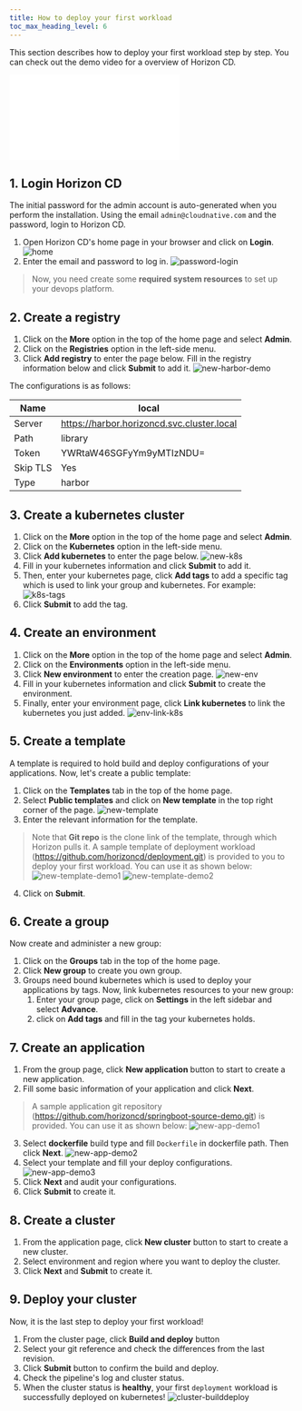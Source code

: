 ```yaml
---
title: How to deploy your first workload
toc_max_heading_level: 6
---
```

This section describes how to deploy your first workload step by step. You can check out the demo video for a overview of Horizon CD.
<iframe src="//player.bilibili.com/player.html?aid=307659880&bvid=BV1fA411Z7GT&cid=963860081&page=1" scrolling="no" border="0" frameborder="no" framespacing="0" allowfullscreen="true"> </iframe>

## 1. Login Horizon CD
The initial password for the admin account is auto-generated when you perform the installation. Using the email `admin@cloudnative.com` and the password, login to Horizon CD.
1. Open Horizon CD's home page in your browser and click on **Login**.
![home](/image/home.png)
2. Enter the email and password to log in.
![password-login](/image/password-login.png)

> Now, you need create some **required system resources** to set up your devops platform. 


## 2. Create a registry
1. Click on the **More** option in the top of the home page and select **Admin**.
2. Click on the **Registries** option in the left-side menu.
3. Click **Add registry** to enter the page below. Fill in the registry information below and click **Submit** to add it.
![new-harbor-demo](/image/new-harbor-demo.png)

The configurations is as follows:

| Name     | local                                      |
|----------|--------------------------------------------|
| Server   | https://harbor.horizoncd.svc.cluster.local |
| Path     | library                                    |
| Token    | YWRtaW46SGFyYm9yMTIzNDU=                   |
| Skip TLS | Yes                                        |
| Type     | harbor                                     |


## 3. Create a kubernetes cluster
1. Click on the **More** option in the top of the home page and select **Admin**.
2. Click on the **Kubernetes** option in the left-side menu.
3. Click **Add kubernetes** to enter the page below.
![new-k8s](/image/new-k8s.png)
4. Fill in your kubernetes information and click **Submit** to add it.
5. Then, enter your kubernetes page, click **Add tags** to add a specific tag which is used to link your group and kubernetes. For example:
![k8s-tags](/image/k8s-tags.png)
6. Click **Submit** to add the tag.

## 4. Create an environment
1. Click on the **More** option in the top of the home page and select **Admin**.
2. Click on the **Environments** option in the left-side menu.
3. Click **New environment** to enter the creation page.
![new-env](/image/new-env.png)
4. Fill in your kubernetes information and click **Submit** to create the environment.
5. Finally, enter your environment page, click **Link kubernetes** to link the kubernetes you just added.
![env-link-k8s](/image/env-link-k8s.png)

## 5. Create a template
A template is required to hold build and deploy configurations of your applications. Now, let's create a public template: 
1. Click on the **Templates** tab in the top of the home page.
2. Select **Public templates** and click on **New template** in the top right corner of the page.
![new-template](/image/new-template.png)
3. Enter the relevant information for the template.
> Note that **Git repo** is the clone link of the template, through which Horizon pulls it. A sample template of deployment workload (https://github.com/horizoncd/deployment.git) is provided to you to deploy your first workload. You can use it as shown below:
![new-template-demo1](/image/new-template-demo1.png)
![new-template-demo2](/image/new-template-demo2.png)
4. Click on **Submit**.

## 6. Create a group
Now create and administer a new group:
1. Click on the **Groups** tab in the top of the home page.
2. Click **New group** to create you own group.
3. Groups need bound kubernetes which is used to deploy your applications by tags. Now, link kubernetes resources to your new group: 
   1. Enter your group page, click on **Settings** in the left sidebar and select **Advance**.
   2. click on **Add tags** and fill in the tag your kubernetes holds.

## 7. Create an application
1. From the group page, click **New application** button to start to create a new application.
2. Fill some basic information of your application and click **Next**.
> A sample application git repository (https://github.com/horizoncd/springboot-source-demo.git) is provided. You can use it as shown below:
![new-app-demo1](/image/new-app-demo1.png)
3. Select **dockerfile** build type and fill `Dockerfile` in dockerfile path. Then click **Next**.
![new-app-demo2](/image/new-app-demo2.png)
4. Select your template and fill your deploy configurations.
![new-app-demo3](/image/new-app-demo3.png)
5. Click **Next** and audit your configurations.
6. Click **Submit** to create it.

## 8. Create a cluster
1. From the application page, click **New cluster** button to start to create a new cluster.
2. Select environment and region where you want to deploy the cluster.
3. Click **Next** and **Submit** to create it.

## 9. Deploy your cluster
Now, it is the last step to deploy your first workload!
1. From the cluster page, click **Build and deploy** button
2. Select your git reference and check the differences from the last revision.
3. Click **Submit** button to confirm the build and deploy.
4. Check the pipeline's log and cluster status.
5. When the cluster status is **healthy**, your first `deployment` workload is successfully deployed on kubernetes!
![cluster-builddeploy](/image/cluster-builddeploy.png)